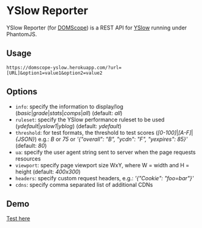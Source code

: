 # YSlow Reporter

YSlow Reporter (for [DOMScope](https://domscope.com/)) is a REST API for [YSlow](https://github.com/sitespeedio/yslow) running under PhantomJS.

## Usage

`https://domscope-yslow.herokuapp.com/?url=[URL]&option1=value1&option2=value2`

## Options

* `info`: specify the information to display/log (*basic*|*grade*|*stats*|*comps*|*all*) (default: *all*)
* `ruleset`: specify the YSlow performance ruleset to be used (*ydefault*|*yslow1*|*yblog*) (default: *ydefault*)
* `threshold`: for test formats, the threshold to test scores (*[0-100]*|*[A-F]*|*{JSON}*) e.g.: *B* or *75* or *'{"overall": "B", "ycdn": "F", "yexpires": 85}'* (default: *80*)
* `ua`: specify the user agent string sent to server when the page requests resources
* `viewport`: specify page viewport size WxY, where W = width and H = height (default: *400x300*)
* `headers`: specify custom request headers, e.g.: *'{"Cookie": "foo=bar"}'*
* `cdns`: specify comma separated list of additional CDNs

## Demo
[Test here](https://domscope-yslow.herokuapp.com/?url=domscope.com&cdns=fonts.googleapis.com,maxcdn.bootstrapcdn.com&info=grade)
